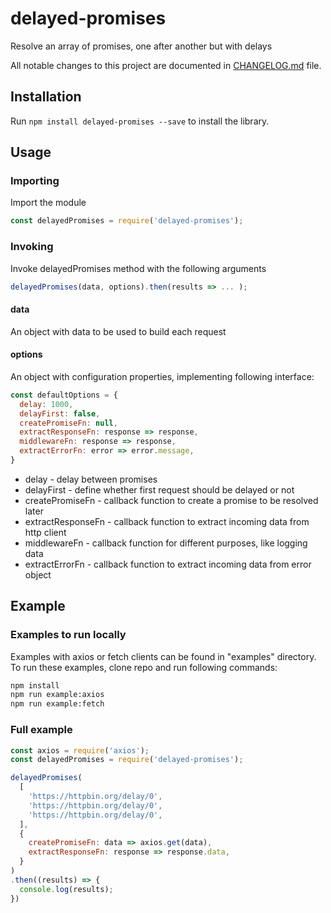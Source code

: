 # delayed-promises
Resolve an array of promises, one after another but with delays

All notable changes to this project are documented in [CHANGELOG.md](https://github.com/staskolukasz/ngx-infinite-scroller/blob/master/CHANGELOG.md) file.

## Installation

Run `npm install delayed-promises --save` to install the library.

## Usage

### Importing

Import the module

```javascript
const delayedPromises = require('delayed-promises');
```

### Invoking
Invoke delayedPromises method with the following arguments

```javascript
delayedPromises(data, options).then(results => ... );
```

#### data
An object with data to be used to build each request

#### options
An object with configuration properties, implementing following interface:

```javascript
const defaultOptions = {
  delay: 1000,
  delayFirst: false,
  createPromiseFn: null,
  extractResponseFn: response => response,
  middlewareFn: response => response,
  extractErrorFn: error => error.message,
}
```

- delay - delay between promises
- delayFirst - define whether first request should be delayed or not
- createPromiseFn - callback function to create a promise to be resolved later
- extractResponseFn - callback function to extract incoming data from http client
- middlewareFn - callback function for different purposes, like logging data
- extractErrorFn - callback function to extract incoming data from error object

## Example
### Examples to run locally
Examples with axios or fetch clients can be found in "examples" directory. To run these examples, clone repo and run following commands:

```bash
npm install
npm run example:axios
npm run example:fetch
```
### Full example

```javascript
const axios = require('axios');
const delayedPromises = require('delayed-promises');

delayedPromises(
  [
    'https://httpbin.org/delay/0',
    'https://httpbin.org/delay/0',
    'https://httpbin.org/delay/0',
  ],
  {
    createPromiseFn: data => axios.get(data),
    extractResponseFn: response => response.data,
  }
)
.then((results) => {
  console.log(results);
})

```